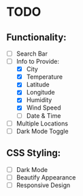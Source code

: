 # TODO

## Functionality:

- [ ] Search Bar
- [ ] Info to Provide:
  - [x] City
  - [x] Temperature
  - [x] Latitude
  - [x] Longitude
  - [x] Humidity
  - [x] Wind Speed
  - [ ] Date & Time
- [ ] Multiple Locations
- [ ] Dark Mode Toggle

## CSS Styling:

- [ ] Dark Mode
- [ ] Beautify Appearance
- [ ] Responsive Design
